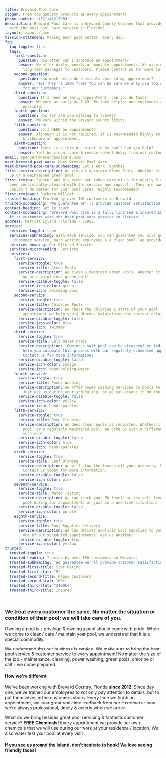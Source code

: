 ```yaml
---
title: Brevard Pool Care
slogan: Free top quality products at every appointment!
phone-number: "(321)412-5983"
description: Brevard Pool Care is a Brevard County Company that provides it's customers
  with the best pool care service in Florida!
layout: layouts/base
mission-statement: Making each pool better, every day.
faq:
  faq-toggle: true
  faqs:
    first-question:
      question: How often can I schedule an appointment?
      answer: We offer daily, weekly or monthly appointments. We also offer select
        long-term packages to customers. Please contact us for more information.
    second-question:
      question: How much extra do chemicals cost in my appointment?
      answer: "$0! They're 100% free! You can be sure we only use top quality products
        for our customers."
    third-question:
      question: If I need an early appointment, can you do that?
      answer: We work as early as 7 AM! We love helping our customers as early as
        possible.
    fourth-question:
      question: How far are you willing to travel?
      answer: We work within the Brevard County limits.
    fifth-question:
      question: Do I NEED an appointment?
      answer: Although it is not required, it is recommended highly to contact us
        & schedule an appointment.
    sixth-question:
      question: There is a foreign object in my pool! Can you help?
      answer: Yes! We clean, care & remove select debry from our customer's pools!
email: spencer@brevardpoolcare.com
meet-brevard-pool-care: Meet Brevard Pool Care
meet-brevard-pool-care-subheading: Let's Work Together
first-service-description: We clean & maintain Green Pools. Whether it's algae build
  up or a maintained green pool!
first-review: Spencer and his crew have taken care of us for nearly 5 years and we've
  been consistently pleased with the service and support.  They are awesome  and you
  couldn't do better for your pool care!  Highly recommended!
first-reviewer: Barbara Willett
trusted-heading: Trusted by over 100 customers in Brevard.
trusted-subheading: 'We guarantee we''ll provide customer satisfaction! '
contact-heading: Get in touch
contact-subheading: 'Brevard Pool Care is a fully licensed & insured LLC that provides
  it''s customers with the best pool care service in Florida! '
address: Merritt Island, Florida - 32952.
service:
  services-toggle: true
  services-subheading: With each service, you can guarantee you will get top notch
    customer service, hard working employees & a clean pool. We provide that.
  services-heading: Our Offered Services
  services-microheading: Services
  services:
    first-service:
      service-toggle: true
      service-title: Green Pools
      service-description: We clean & maintain Green Pools. Whether it's algae build
        up or a maintained green pool!
      service-disable-toggle: false
      service-icon-color: green
      service-icon: swimming-pool
    second-service:
      service-toggle: true
      service-title: Chlorine Pools
      service-description: We check the chlorine & state of your pool. During every
        appointment we help you & discuss maintaining the correct chlorine levels.
      service-disable-toggle: false
      service-icon-color: blue
      service-icon: swimmer
    third-service:
      service-toggle: true
      service-title: Salt Water Pools
      service-description: 'Owning a salt pool can be stressful or tedious. We can
        help you automate this process with our regularly scheduled appointments.
        Contact us for more information! '
      service-disable-toggle: false
      service-icon-color: indigo
      service-icon: hand-holding-water
    fourth-service:
      service-toggle: true
      service-title: Power Washing
      service-description: We offer power washing services on pools to all our customers!
        Just ask us during your scheduling, or we can assess it on the spot.
      service-disable-toggle: false
      service-icon-color: yellow
      service-icon: hand-sparkles
    fifth-service:
      service-toggle: true
      service-title: Deep Cleaning
      service-description: We deep clean pools as requested. Whether it's an abandoned
        pool, or a regularly maintened pool. We come up with a different plan for
        each pool.
      service-disable-toggle: false
      service-icon-color: blue
      service-icon: hand-sparkles
    sixth-service:
      service-toggle: true
      service-title: Leaf Blowing
      service-description: We will blow the leaves off your property. Priced per sq/ft.
        Contact us today for more information.
      service-disable-toggle: false
      service-icon-color: pink
    seventh-service:
      service-toggle: true
      service-title: Water Testing
      service-description: We can check your Ph levels or the salt levels of your
        pool during our appointment, or just in a one-time situation.
      service-disable-toggle: false
      service-icon-color: purple
    eighth-service:
      service-toggle: true
      service-title: Pool Supplies Delivery
      service-description: We can deliver explicit pool supplies to you, only during
        one of our scheduled appointments. Ask us anytime!
      service-disable-toggle: true
      service-icon-color: yellow
trusted:
  trusted-toggle: true
  trusted-heading: Trusted by over 100 customers in Brevard.
  trusted-subheading: 'We guarantee we''ll provide customer satisfaction! '
  trusted-first-title: Star Rating
  trusted-first-stat: "5"
  trusted-second-title: Happy Customers
  trusted-second-stat: 100+
  trusted-third-stat: "$100k+"
  trusted-third-title: Insured

---
```

### We treat every customer the same. No matter the situation or condition of their pool; we will take care of you.

Owning a pool is a privilege & owning a pool should come with pride. When we come to clean / care / maintain your pool, we understand that it is a special commodity. 

We understand that our business is service. We make sure to bring the best pool service & customer service to every appointment! No matter the size of the job - maintenance, cleaning, power washing, green pools, chlorine or salt - we come prepared.

#### How we're different

We've been working with Brevard Country, Florida **since 2012**! Since day one, we've trained our employees to not only pay attention to details, but to put themselves in the customers shoes. Every time we finish an appointment, we hear great real-time feedback from our customers : how we're always professional, timely & orderly when we arrive.

What do we bring besides great pool servicing & fantastic customer service? **FREE Chemicals!** Every appointment we provide our own chemicals that we will use during our work at your residence / location. We also water test your pool at every visit!

#### If you see us around the Island, don't hesitate to honk! We love seeing friendly faces!